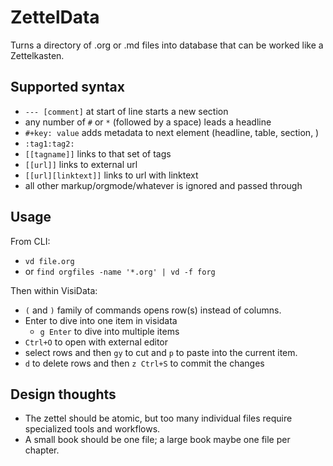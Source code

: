 # ZettelData

Turns a directory of .org or .md files into database that can be worked like a Zettelkasten.

## Supported syntax

- `--- [comment]` at start of line starts a new section
- any number of `#` or `*` (followed by a space) leads a headline
- `#+key: value` adds metadata to next element (headline, table, section, )
- `:tag1:tag2:`
- `[[tagname]]` links to that set of tags
- `[[url]]` links to external url
- `[[url][linktext]]` links to url with linktext
- all other markup/orgmode/whatever is ignored and passed through

## Usage

From CLI:

- `vd file.org`
- or `find orgfiles -name '*.org' | vd -f forg`

Then within VisiData:

- `(` and `)` family of commands opens row(s) instead of columns.
- Enter to dive into one item in visidata
  - `g Enter` to dive into multiple items
- `Ctrl+O` to open with external editor
- select rows and then `gy` to cut and `p` to paste into the current item.
- `d` to delete rows and then `z Ctrl+S` to commit the changes


## Design thoughts

- The zettel should be atomic, but too many individual files require specialized tools and workflows.
- A small book should be one file; a large book maybe one file per chapter.


